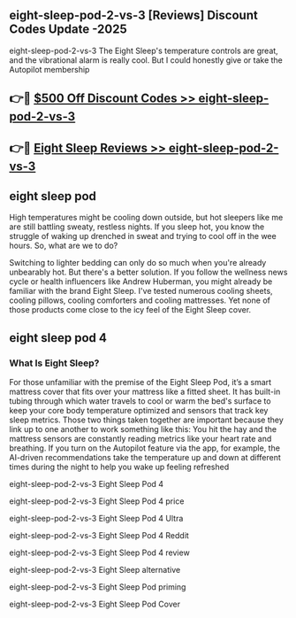 ## eight-sleep-pod-2-vs-3 [Reviews​] Discount Codes Update -2025

eight-sleep-pod-2-vs-3 The Eight Sleep's temperature controls are great, and the vibrational alarm is really cool. But I could honestly give or take the Autopilot membership

## 👉🔴 [$500 Off Discount Codes >> eight-sleep-pod-2-vs-3](http://download.freeplayer.one?title=eight-sleep-pod-2-vs-3&ref=18-ES)

## 👉🔴 [Eight Sleep Reviews >> eight-sleep-pod-2-vs-3](http://download.freeplayer.one?title=eight-sleep-pod-2-vs-3&ref=18-ES)

## eight sleep pod

High temperatures might be cooling down outside, but hot sleepers like me are still battling sweaty, restless nights. If you sleep hot, you know the struggle of waking up drenched in sweat and trying to cool off in the wee hours. So, what are we to do?

Switching to lighter bedding can only do so much when you're already unbearably hot. But there's a better solution. If you follow the wellness news cycle or health influencers like Andrew Huberman, you might already be familiar with the brand Eight Sleep. I've tested numerous cooling sheets, cooling pillows, cooling comforters and cooling mattresses. Yet none of those products come close to the icy feel of the Eight Sleep cover.

## eight sleep pod 4

### What Is Eight Sleep?

For those unfamiliar with the premise of the Eight Sleep Pod, it’s a smart mattress cover that fits over your mattress like a fitted sheet. It has built-in tubing through which water travels to cool or warm the bed's surface to keep your core body temperature optimized and sensors that track key sleep metrics. Those two things taken together are important because they link up to one another to work something like this: You hit the hay and the mattress sensors are constantly reading metrics like your heart rate and breathing. If you turn on the Autopilot feature via the app, for example, the AI-driven recommendations take the temperature up and down at different times during the night to help you wake up feeling refreshed

eight-sleep-pod-2-vs-3 Eight Sleep Pod 4

eight-sleep-pod-2-vs-3 Eight Sleep Pod 4 price

eight-sleep-pod-2-vs-3 Eight Sleep Pod 4 Ultra

eight-sleep-pod-2-vs-3 Eight Sleep Pod 4 Reddit

eight-sleep-pod-2-vs-3 Eight Sleep Pod 4 review

eight-sleep-pod-2-vs-3 Eight Sleep alternative

eight-sleep-pod-2-vs-3 Eight Sleep Pod priming

eight-sleep-pod-2-vs-3 Eight Sleep Pod Cover